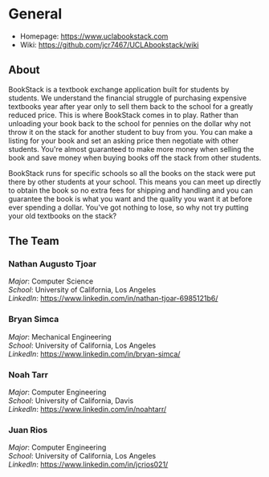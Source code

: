 # General
* Homepage: https://www.uclabookstack.com
* Wiki: https://github.com/jcr7467/UCLAbookstack/wiki

## About
BookStack is a textbook exchange application built for students by students. We understand the financial struggle of purchasing expensive textbooks year after year only to sell them back to the school for a greatly reduced price. This is where BookStack comes in to play. Rather than unloading your book back to the school for pennies on the dollar why not throw it on the stack for another student to buy from you. You can make a listing for your book and set an asking price then negotiate with other students. You're almost guaranteed to make more money when selling the book and save money when buying books off the stack from other students.

BookStack runs for specific schools so all the books on the stack were put there by other students at your school. This means you can meet up directly to obtain the book so no extra fees for shipping and handling and you can guarantee the book is what you want and the quality you want it at before ever spending a dollar. You've got nothing to lose, so why not try putting your old textbooks on the stack?
  
## The Team  
  
### Nathan Augusto Tjoar  
*Major*: Computer Science  
*School*: University of California, Los Angeles  
*LinkedIn*: https://www.linkedin.com/in/nathan-tjoar-6985121b6/
  
### Bryan Simca  
*Major*: Mechanical Engineering  
*School*: University of California, Los Angeles  
*LinkedIn*: https://www.linkedin.com/in/bryan-simca/  
  
### Noah Tarr
*Major*: Computer Engineering  
*School*: University of California, Davis  
*LinkedIn*: https://www.linkedin.com/in/noahtarr/
  
### Juan Rios  
*Major*: Computer Engineering  
*School*: University of California, Los Angeles  
*LinkedIn*: https://www.linkedin.com/in/jcrios021/ 